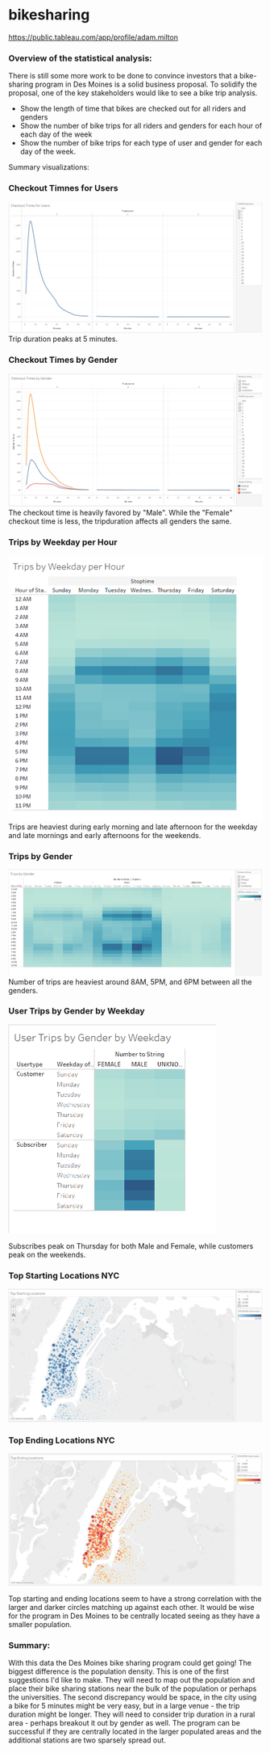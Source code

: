 # bikesharing
https://public.tableau.com/app/profile/adam.milton

### Overview of the statistical analysis:

There is still some more work to be done to convince investors that a bike-sharing program in Des Moines is a solid business proposal. To solidify the proposal, one of the key stakeholders would like to see a bike trip analysis.
- Show the length of time that bikes are checked out for all riders and genders
- Show the number of bike trips for all riders and genders for each hour of each day of the week
- Show the number of bike trips for each type of user and gender for each day of the week.

Summary visualizations:

### Checkout Timnes for Users
![](https://github.com/akmilton11/bikesharing/blob/main/Images/Checkout_Times_for_Users.PNG)
Trip duration peaks at 5 minutes.

### Checkout Times by Gender
![](https://github.com/akmilton11/bikesharing/blob/main/Images/Checkout_Times_by_Gender.PNG)
The checkout time is heavily favored by "Male". While the "Female" checkout time is less, the tripduration affects all genders the same.

### Trips by Weekday per Hour
![](https://github.com/akmilton11/bikesharing/blob/main/Images/Trips_by_Weekday_per_Hour.PNG)
Trips are heaviest during early morning and late afternoon for the weekday and late mornings and early afternoons for the weekends. 

### Trips by Gender
![](https://github.com/akmilton11/bikesharing/blob/main/Images/Trips_by_Gender.PNG)
Number of trips are heaviest around 8AM, 5PM, and 6PM between all the genders.

### User Trips by Gender by Weekday
![](https://github.com/akmilton11/bikesharing/blob/main/Images/User_Trips_by_Gender_by_Weekday.PNG)

Subscribes peak on Thursday for both Male and Female, while customers peak on the weekends.

### Top Starting Locations NYC
![](https://github.com/akmilton11/bikesharing/blob/main/Images/Top_Starting_Locations.PNG)
### Top Ending Locations NYC
![](https://github.com/akmilton11/bikesharing/blob/main/Images/Top_Ending_Locations.PNG)

Top starting and ending locations seem to have a strong correlation with the larger and darker circles matching up against each other. It would be wise for the program in Des Moines to be centrally located seeing as they have a smaller population.

### Summary:
With this data the Des Moines bike sharing program could get going! The biggest difference is the population density. This is one of the first suggestions I'd like to make. They will need to map out the population and place their bike sharing stations near the bulk of the population or perhaps the universities. The second discrepancy would be space, in the city using a bike for 5 minutes might be very easy, but in a large venue - the trip duration might be longer. They will need to consider trip duration in a rural area - perhaps breakout it out by gender as well. The program can be successful if they are centrally located in the larger populated areas and the additional stations are two sparsely spread out.

